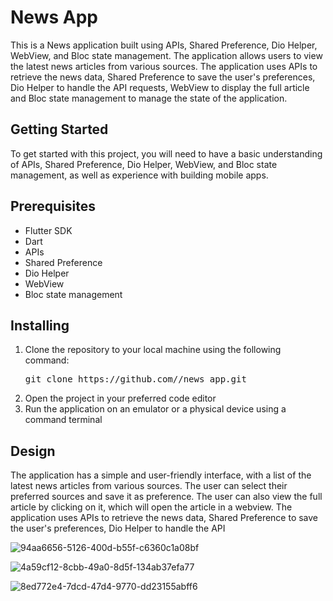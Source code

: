 <h1>News App</h1>
<p>This is a News application built using APIs, Shared Preference, Dio Helper, WebView, and Bloc state management. The application allows users to view the latest news articles from various sources. The application uses APIs to retrieve the news data, Shared Preference to save the user's preferences, Dio Helper to handle the API requests, WebView to display the full article and Bloc state management to manage the state of the application.</p>
<h2>Getting Started</h2>
<p>To get started with this project, you will need to have a basic understanding of APIs, Shared Preference, Dio Helper, WebView, and Bloc state management, as well as experience with building mobile apps.</p>
<h2>Prerequisites</h2>
<ul>
    <li>Flutter SDK</li>
    <li>Dart</li>
    <li>APIs</li>
    <li>Shared Preference</li>
    <li>Dio Helper</li>
    <li>WebView</li>
    <li>Bloc state management</li>
</ul>
<h2>Installing</h2>
<ol>
    <li>Clone the repository to your local machine using the following command:
<pre>
git clone https://github.com/<username>/news_app.git
</pre>
    </li>
    <li>Open the project in your preferred code editor</li>
    <li>Run the application on an emulator or a physical device using a command terminal</li>
</ol>
<h2>Design</h2>
<p>The application has a simple and user-friendly interface, with a list of the latest news articles from various sources. The user can select their preferred sources and save it as preference. The user can also view the full article by clicking on it, which will open the article in a webview. The application uses APIs to retrieve the news data, Shared Preference to save the user's preferences, Dio Helper to handle the API 

![94aa6656-5126-400d-b55f-c6360c1a08bf](https://user-images.githubusercontent.com/110793510/206863166-8584edd6-edcc-40d8-ad2f-959f679665de.jpg)


![4a59cf12-8cbb-49a0-8d5f-134ab37efa77](https://user-images.githubusercontent.com/110793510/206863177-149b7bcd-1ae4-4300-b66c-deb5660d2139.jpg)



![8ed772e4-7dcd-47d4-9770-dd23155abff6](https://user-images.githubusercontent.com/110793510/206863174-455c2bfb-bb78-4760-b156-2fd7fc3b3265.jpg)
